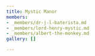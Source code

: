 ```yaml
---
title: Mystic Manor
members:
- _members/dr-j-l-baterista.md
- _members/lord-henry-mystic.md
- _members/albert-the-monkey.md
gallery: []

---
```

